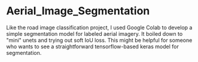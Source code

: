 # Aerial_Image_Segmentation
Like the road image classification project, I  used Google Colab to develop a simple segmentation model for labeled aerial imagery. It boiled down to "mini" unets and trying out soft IoU loss. This might be helpful for someone who wants to see a straightforward tensorflow-based keras model for segmentation.
